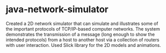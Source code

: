 # java-network-simulator
Created a 2D network simulator that can simulate and illustrates some of the important protocols of TCP/IP-based computer networks. The system demonstrates the transmission of a message (long enough to show the intended protocols) from a host to another host via a collection of routers with user interaction. Used Slick library for the 2D models and animations.
